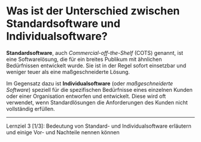 # Was ist der Unterschied zwischen Standardsoftware und Individualsoftware?

**Standardsoftware**, auch _Commercial-off-the-Shelf_ (COTS) genannt, ist eine Softwarelösung, die für ein breites Publikum mit ähnlichen Bedürfnissen entwickelt wurde. Sie ist in der Regel sofort einsetzbar und weniger teuer als eine maßgeschneiderte Lösung. 

Im Gegensatz dazu ist **Individualsoftware** (oder _maßgeschneiderte Software_) speziell für die spezifischen Bedürfnisse eines einzelnen Kunden oder einer Organisation entworfen und entwickelt. Diese wird oft verwendet, wenn Standardlösungen die Anforderungen des Kunden nicht vollständig erfüllen.

---

Lernziel 3 \[1/3\]: Bedeutung von Standard- und Individualsoftware erläutern und einige Vor- und Nachteile nennen können
